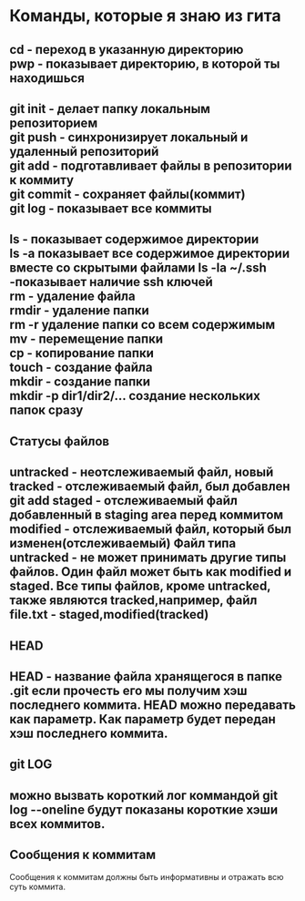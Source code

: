 # Команды, которые я знаю из гита
cd - переход в указанную директорию  
pwp - показывает директорию, в которой ты находишься  
---
git init - делает папку  локальным репозиторием  
git push - синхронизирует локальный и удаленный репозиторий  
git add - подготавливает файлы в репозитории к коммиту   
git commit - сохраняет файлы(коммит)  
git log - показывает все коммиты  
---
ls - показывает содержимое директории  
ls -a показывает все содержимое директории вместе со скрытыми файлами
ls -la ~/.ssh -показывает наличие ssh ключей  
rm - удаление файла  
rmdir - удаление папки  
rm -r удаление папки со всем содержимым  
mv - перемещение папки  
cp - копирование папки  
touch - создание файла  
mkdir - создание папки  
mkdir -p dir1/dir2/... создание нескольких папок сразу  
---
## Статусы файлов
untracked - неотслеживаемый файл, новый
tracked - отслеживаемый файл, был добавлен git add
staged - отслеживаемый файл добавленный в staging area перед коммитом
modified - отслеживаемый файл, который был изменен(отслеживаемый)
Файл типа untracked - не может принимать другие типы файлов.
Один файл может быть как modified и staged.
Все типы файлов, кроме untracked, также являются tracked,например, файл file.txt - staged,modified(tracked)
---
## HEAD
HEAD - название файла хранящегося в папке .git если прочесть его мы получим хэш последнего коммита.
HEAD можно передавать как параметр. Как параметр будет передан хэш последнего коммита.
---
## git LOG
можно вызвать короткий лог коммандой git log --oneline
будут показаны короткие хэши всех коммитов.
---
## Сообщения к коммитам
Сообщения к коммитам должны быть информативны и отражать всю суть коммита.



